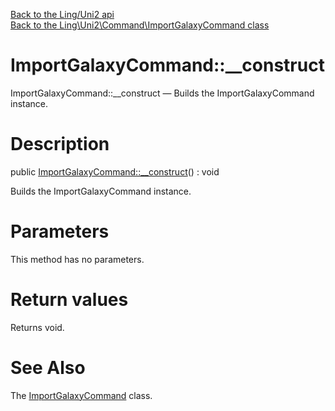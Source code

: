 [Back to the Ling/Uni2 api](https://github.com/lingtalfi/Uni2/blob/master/doc/api/Ling/Uni2.md)<br>
[Back to the Ling\Uni2\Command\ImportGalaxyCommand class](https://github.com/lingtalfi/Uni2/blob/master/doc/api/Ling/Uni2/Command/ImportGalaxyCommand.md)


ImportGalaxyCommand::__construct
================



ImportGalaxyCommand::__construct — Builds the ImportGalaxyCommand instance.




Description
================


public [ImportGalaxyCommand::__construct](https://github.com/lingtalfi/Uni2/blob/master/doc/api/Ling/Uni2/Command/ImportGalaxyCommand/__construct.md)() : void




Builds the ImportGalaxyCommand instance.




Parameters
================

This method has no parameters.


Return values
================

Returns void.








See Also
================

The [ImportGalaxyCommand](https://github.com/lingtalfi/Uni2/blob/master/doc/api/Ling/Uni2/Command/ImportGalaxyCommand.md) class.



